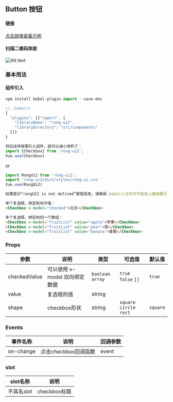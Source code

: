 ## Button 按钮


#### 链接

[点击链接查看示例](https://rong360.github.io/rong-ui2/demo/index.html#/) 

#### 扫描二维码体验

![Alt text](https://static.rong360.com/upload/png/52/2b/522b2db3748056c80e21fda4921c8123.png)


### 基本用法

#### 组件引入

```js
npm install babel-plugin-import --save-dev

// .babelrc
{
  "plugins": [["import", {
    "libraryName": "rong-ui2",
    "libraryDirectory": "src/components"
  }]]
}

然后这样按需引入组件，就可以减小体积了：
import {Checkbox} from 'rong-ui2';
Vue.use(Checkbox)
```
or
```js
import RongUi2 from 'rong-ui2';
import 'rong-ui2/dist/styles/rong-ui.css'
Vue.use(RongUi2)

如果提示“rongUI2 is not defined”报错信息，请确保.babelrc文件中不能有上面按需引入的配置
```

```html
单个复选框，绑定到布尔值：
<Checkbox v-model="checked">北京</Checkbox>
```

```html
多个复选框，绑定到同一个数组：
<Checkbox v-model="fruitList" value="apple">苹果</Checkbox>
<Checkbox v-model="fruitList" value="pear">梨</Checkbox>
<Checkbox v-model="fruitList" value="banana">香蕉</Checkbox>
```

### Props

| 参数      | 说明    | 类型      | 可选值       | 默认值   |
|---------- |-------- |---------- |-------------  |-------- |
| checkedValue  | 可以使用 v-model 双向绑定数据   | `boolean` `array`   | `true` `false` `[]`  | `true` |
| value  | 复选框的值    | string   |  |  |
| shape  | checkbox形状    | string   | `square` `circle` `rect`| `square` |


### Events

| 事件名称      | 说明    | 回调参数      |
|---------- |-------- |---------- |
| on-change  | 点击checkbox回调函数  |  event |


### slot
| slot名称      | 说明    | 
|---------- |-------- |
| 不具名slot  | checkbox标题   | 
